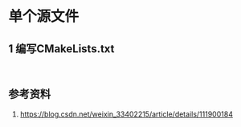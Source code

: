 # 单个源文件   
## 1 编写CMakeLists.txt   
```shell


```




## 参考资料  
1. https://blog.csdn.net/weixin_33402215/article/details/111900184  